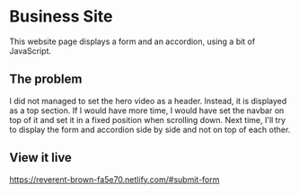 # Business Site

This website page displays a form and an accordion, using a bit of JavaScript.

## The problem

I did not managed to set the hero video as a header. Instead, it is displayed as a top section. If I would have more time, I would have set the navbar on top of it and set it in a fixed position when scrolling down. Next time, I'll try to display the form and accordion side by side and not on top of each other.


## View it live
https://reverent-brown-fa5e70.netlify.com/#submit-form
